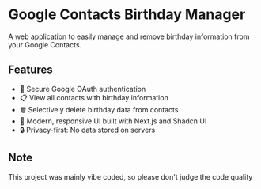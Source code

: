 # Google Contacts Birthday Manager

A web application to easily manage and remove birthday information from your Google Contacts.

## Features

- 🔐 Secure Google OAuth authentication
- 📋 View all contacts with birthday information
- 🗑️ Selectively delete birthday data from contacts
- 🎨 Modern, responsive UI built with Next.js and Shadcn UI
- 🔒 Privacy-first: No data stored on servers

## Note

This project was mainly vibe coded, so please don't judge the code quality
